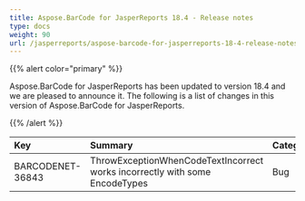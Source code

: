 ```yaml
---
title: Aspose.BarCode for JasperReports 18.4 - Release notes
type: docs
weight: 90
url: /jasperreports/aspose-barcode-for-jasperreports-18-4-release-notes/
---
```


{{% alert color="primary" %}} 

Aspose.BarCode for JasperReports has been updated to version 18.4 and we are pleased to announce it.
The following is a list of changes in this version of Aspose.BarCode for JasperReports.

{{% /alert %}} 

|**Key**|**Summary**|**Category**|
| :- | :- | :- |
|BARCODENET-36843|ThrowExceptionWhenCodeTextIncorrect works incorrectly with some EncodeTypes|Bug|

